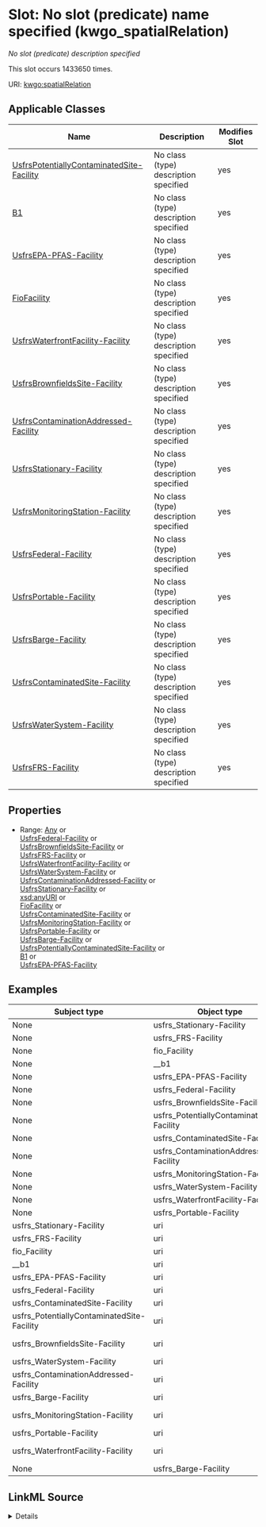 

# Slot: No slot (predicate) name specified (kwgo_spatialRelation)


_No slot (predicate) description specified_






This slot occurs 1433650 times.


URI: [kwgo:spatialRelation](http://stko-kwg.geog.ucsb.edu/lod/ontology/spatialRelation)



<!-- no inheritance hierarchy -->





## Applicable Classes

| Name | Description | Modifies Slot |
| --- | --- | --- |
| [UsfrsPotentiallyContaminatedSite-Facility](../classes/UsfrsPotentiallyContaminatedSite-Facility.md) | No class (type) description specified |  yes  |
| [B1](../classes/B1.md) | No class (type) description specified |  yes  |
| [UsfrsEPA-PFAS-Facility](../classes/UsfrsEPA-PFAS-Facility.md) | No class (type) description specified |  yes  |
| [FioFacility](../classes/FioFacility.md) | No class (type) description specified |  yes  |
| [UsfrsWaterfrontFacility-Facility](../classes/UsfrsWaterfrontFacility-Facility.md) | No class (type) description specified |  yes  |
| [UsfrsBrownfieldsSite-Facility](../classes/UsfrsBrownfieldsSite-Facility.md) | No class (type) description specified |  yes  |
| [UsfrsContaminationAddressed-Facility](../classes/UsfrsContaminationAddressed-Facility.md) | No class (type) description specified |  yes  |
| [UsfrsStationary-Facility](../classes/UsfrsStationary-Facility.md) | No class (type) description specified |  yes  |
| [UsfrsMonitoringStation-Facility](../classes/UsfrsMonitoringStation-Facility.md) | No class (type) description specified |  yes  |
| [UsfrsFederal-Facility](../classes/UsfrsFederal-Facility.md) | No class (type) description specified |  yes  |
| [UsfrsPortable-Facility](../classes/UsfrsPortable-Facility.md) | No class (type) description specified |  yes  |
| [UsfrsBarge-Facility](../classes/UsfrsBarge-Facility.md) | No class (type) description specified |  yes  |
| [UsfrsContaminatedSite-Facility](../classes/UsfrsContaminatedSite-Facility.md) | No class (type) description specified |  yes  |
| [UsfrsWaterSystem-Facility](../classes/UsfrsWaterSystem-Facility.md) | No class (type) description specified |  yes  |
| [UsfrsFRS-Facility](../classes/UsfrsFRS-Facility.md) | No class (type) description specified |  yes  |







## Properties

* Range: [Any](../classes/Any.md)&nbsp;or&nbsp;<br />[UsfrsFederal-Facility](../classes/UsfrsFederal-Facility.md)&nbsp;or&nbsp;<br />[UsfrsBrownfieldsSite-Facility](../classes/UsfrsBrownfieldsSite-Facility.md)&nbsp;or&nbsp;<br />[UsfrsFRS-Facility](../classes/UsfrsFRS-Facility.md)&nbsp;or&nbsp;<br />[UsfrsWaterfrontFacility-Facility](../classes/UsfrsWaterfrontFacility-Facility.md)&nbsp;or&nbsp;<br />[UsfrsWaterSystem-Facility](../classes/UsfrsWaterSystem-Facility.md)&nbsp;or&nbsp;<br />[UsfrsContaminationAddressed-Facility](../classes/UsfrsContaminationAddressed-Facility.md)&nbsp;or&nbsp;<br />[UsfrsStationary-Facility](../classes/UsfrsStationary-Facility.md)&nbsp;or&nbsp;<br />[xsd:anyURI](http://www.w3.org/2001/XMLSchema#anyURI)&nbsp;or&nbsp;<br />[FioFacility](../classes/FioFacility.md)&nbsp;or&nbsp;<br />[UsfrsContaminatedSite-Facility](../classes/UsfrsContaminatedSite-Facility.md)&nbsp;or&nbsp;<br />[UsfrsMonitoringStation-Facility](../classes/UsfrsMonitoringStation-Facility.md)&nbsp;or&nbsp;<br />[UsfrsPortable-Facility](../classes/UsfrsPortable-Facility.md)&nbsp;or&nbsp;<br />[UsfrsBarge-Facility](../classes/UsfrsBarge-Facility.md)&nbsp;or&nbsp;<br />[UsfrsPotentiallyContaminatedSite-Facility](../classes/UsfrsPotentiallyContaminatedSite-Facility.md)&nbsp;or&nbsp;<br />[B1](../classes/B1.md)&nbsp;or&nbsp;<br />[UsfrsEPA-PFAS-Facility](../classes/UsfrsEPA-PFAS-Facility.md)






## Examples

| Subject type | Object type | Example subject | Example object | Occurrences |
| --- | --- | --- | --- | --- |
| None | usfrs_Stationary-Facility | https://datacommons.org/browser/geoId/2303187985 | usfrsdata:d.FRS-Facility.110071537786 | 688898 |
| None | usfrs_FRS-Facility | https://datacommons.org/browser/geoId/2303187985 | usfrsdata:d.FRS-Facility.110071537786 | 716825 |
| None | fio_Facility | https://datacommons.org/browser/geoId/2303187985 | usfrsdata:d.FRS-Facility.110071537786 | 716825 |
| None | __b1 | https://datacommons.org/browser/geoId/2303187985 | usfrsdata:d.FRS-Facility.110071537786 | 716825 |
| None | usfrs_EPA-PFAS-Facility | https://datacommons.org/browser/geoId/2303181475 | usfrsdata:d.FRS-Facility.110000314295 | 27243 |
| None | usfrs_Federal-Facility | https://datacommons.org/browser/geoId/2303187985 | usfrsdata:d.FRS-Facility.110011127226 | 2889 |
| None | usfrs_BrownfieldsSite-Facility | https://datacommons.org/browser/geoId/2303187985 | usfrsdata:d.FRS-Facility.110043241177 | 10705 |
| None | usfrs_PotentiallyContaminatedSite-Facility | https://datacommons.org/browser/geoId/2303170030 | usfrsdata:d.FRS-Facility.110009291612 | 2536 |
| None | usfrs_ContaminatedSite-Facility | https://datacommons.org/browser/geoId/2303164675 | usfrsdata:d.FRS-Facility.110009337672 | 356 |
| None | usfrs_ContaminationAddressed-Facility | https://datacommons.org/browser/geoId/2303164675 | usfrsdata:d.FRS-Facility.110009337690 | 38 |
| None | usfrs_MonitoringStation-Facility | https://datacommons.org/browser/geoId/2303187985 | usfrsdata:d.FRS-Facility.110020981419 | 2330 |
| None | usfrs_WaterSystem-Facility | https://datacommons.org/browser/geoId/2303133665 | usfrsdata:d.FRS-Facility.110013131869 | 377 |
| None | usfrs_WaterfrontFacility-Facility | kwgr:s2.level13.9803959307836850176 | usfrsdata:d.FRS-Facility.110063004323 | 4 |
| None | usfrs_Portable-Facility | https://datacommons.org/browser/geoId/2303187985 | usfrsdata:d.FRS-Facility.110070144379 | 361 |
| usfrs_Stationary-Facility | uri | usfrsdata:d.FRS-Facility.110000314204 | kwgr:administrativeRegion.USA.23031 | 688898 |
| usfrs_FRS-Facility | uri | usfrsdata:d.FRS-Facility.110000314204 | kwgr:administrativeRegion.USA.23031 | 716825 |
| fio_Facility | uri | usfrsdata:d.FRS-Facility.110000314204 | kwgr:administrativeRegion.USA.23031 | 716825 |
| __b1 | uri | usfrsdata:d.FRS-Facility.110000314204 | kwgr:administrativeRegion.USA.23031 | 716825 |
| usfrs_EPA-PFAS-Facility | uri | usfrsdata:d.FRS-Facility.110000314222 | kwgr:administrativeRegion.USA.23005 | 27243 |
| usfrs_Federal-Facility | uri | usfrsdata:d.FRS-Facility.110000387714 | kwgr:administrativeRegion.USA.39035 | 2889 |
| usfrs_ContaminatedSite-Facility | uri | usfrsdata:d.FRS-Facility.110000394635 | kwgr:administrativeRegion.USA.39113 | 356 |
| usfrs_PotentiallyContaminatedSite-Facility | uri | usfrsdata:d.FRS-Facility.110000888585 | http://sawgraph.spatialai.org/v1/il_isgs_datad.ISGS-Aquifer.BR0001 | 2536 |
| usfrs_BrownfieldsSite-Facility | uri | usfrsdata:d.FRS-Facility.110001347490 | http://sawgraph.spatialai.org/v1/il_isgs_datad.ISGS-Aquifer-System.CM0008 | 10705 |
| usfrs_WaterSystem-Facility | uri | usfrsdata:d.FRS-Facility.110006216415 | kwgr:administrativeRegion.USA.39139 | 377 |
| usfrs_ContaminationAddressed-Facility | uri | usfrsdata:d.FRS-Facility.110009304485 | kwgr:administrativeRegion.USA.39129 | 38 |
| usfrs_Barge-Facility | uri | usfrsdata:d.FRS-Facility.110009668243 | kwgr:administrativeRegion.USA.39045 | 4 |
| usfrs_MonitoringStation-Facility | uri | usfrsdata:d.FRS-Facility.110020787013 | http://sawgraph.spatialai.org/v1/il_isgs_datad.ISGS-Aquifer-System.CM0008 | 2330 |
| usfrs_Portable-Facility | uri | usfrsdata:d.FRS-Facility.110046118330 | kwgr:administrativeRegion.USA.ME009 | 361 |
| usfrs_WaterfrontFacility-Facility | uri | usfrsdata:d.FRS-Facility.110063004323 | http://sawgraph.spatialai.org/v1/il_isgs_datad.ISGS-Aquifer-System.CM0008 | 4 |
| None | usfrs_Barge-Facility | kwgr:s2.level13.9820087150551498752 | usfrsdata:d.FRS-Facility.110009668243 | 4 |




## LinkML Source

<details>

```yaml
name: kwgo_spatialRelation
annotations:
  __b1:
    tag: __b1
    value: 716825
  count:
    tag: count
    value: 1433650
  fio_Facility:
    tag: fio_Facility
    value: 716825
  usfrs_Barge-Facility:
    tag: usfrs_Barge-Facility
    value: 4
  usfrs_BrownfieldsSite-Facility:
    tag: usfrs_BrownfieldsSite-Facility
    value: 10705
  usfrs_ContaminatedSite-Facility:
    tag: usfrs_ContaminatedSite-Facility
    value: 356
  usfrs_ContaminationAddressed-Facility:
    tag: usfrs_ContaminationAddressed-Facility
    value: 38
  usfrs_EPA-PFAS-Facility:
    tag: usfrs_EPA-PFAS-Facility
    value: 27243
  usfrs_FRS-Facility:
    tag: usfrs_FRS-Facility
    value: 716825
  usfrs_Federal-Facility:
    tag: usfrs_Federal-Facility
    value: 2889
  usfrs_MonitoringStation-Facility:
    tag: usfrs_MonitoringStation-Facility
    value: 2330
  usfrs_Portable-Facility:
    tag: usfrs_Portable-Facility
    value: 361
  usfrs_PotentiallyContaminatedSite-Facility:
    tag: usfrs_PotentiallyContaminatedSite-Facility
    value: 2536
  usfrs_Stationary-Facility:
    tag: usfrs_Stationary-Facility
    value: 688898
  usfrs_WaterSystem-Facility:
    tag: usfrs_WaterSystem-Facility
    value: 377
  usfrs_WaterfrontFacility-Facility:
    tag: usfrs_WaterfrontFacility-Facility
    value: 4
description: No slot (predicate) description specified
title: No slot (predicate) name specified
examples:
- object:
    example_object: usfrsdata:d.FRS-Facility.110071537786
    example_object_type: usfrs_Stationary-Facility
    example_predicate: kwgo:spatialRelation
    example_subject: https://datacommons.org/browser/geoId/2303187985
    example_subject_type: None
- object:
    example_object: usfrsdata:d.FRS-Facility.110071537786
    example_object_type: usfrs_FRS-Facility
    example_predicate: kwgo:spatialRelation
    example_subject: https://datacommons.org/browser/geoId/2303187985
    example_subject_type: None
- object:
    example_object: usfrsdata:d.FRS-Facility.110071537786
    example_object_type: fio_Facility
    example_predicate: kwgo:spatialRelation
    example_subject: https://datacommons.org/browser/geoId/2303187985
    example_subject_type: None
- object:
    example_object: usfrsdata:d.FRS-Facility.110071537786
    example_object_type: __b1
    example_predicate: kwgo:spatialRelation
    example_subject: https://datacommons.org/browser/geoId/2303187985
    example_subject_type: None
- object:
    example_object: usfrsdata:d.FRS-Facility.110000314295
    example_object_type: usfrs_EPA-PFAS-Facility
    example_predicate: kwgo:spatialRelation
    example_subject: https://datacommons.org/browser/geoId/2303181475
    example_subject_type: None
- object:
    example_object: usfrsdata:d.FRS-Facility.110011127226
    example_object_type: usfrs_Federal-Facility
    example_predicate: kwgo:spatialRelation
    example_subject: https://datacommons.org/browser/geoId/2303187985
    example_subject_type: None
- object:
    example_object: usfrsdata:d.FRS-Facility.110043241177
    example_object_type: usfrs_BrownfieldsSite-Facility
    example_predicate: kwgo:spatialRelation
    example_subject: https://datacommons.org/browser/geoId/2303187985
    example_subject_type: None
- object:
    example_object: usfrsdata:d.FRS-Facility.110009291612
    example_object_type: usfrs_PotentiallyContaminatedSite-Facility
    example_predicate: kwgo:spatialRelation
    example_subject: https://datacommons.org/browser/geoId/2303170030
    example_subject_type: None
- object:
    example_object: usfrsdata:d.FRS-Facility.110009337672
    example_object_type: usfrs_ContaminatedSite-Facility
    example_predicate: kwgo:spatialRelation
    example_subject: https://datacommons.org/browser/geoId/2303164675
    example_subject_type: None
- object:
    example_object: usfrsdata:d.FRS-Facility.110009337690
    example_object_type: usfrs_ContaminationAddressed-Facility
    example_predicate: kwgo:spatialRelation
    example_subject: https://datacommons.org/browser/geoId/2303164675
    example_subject_type: None
- object:
    example_object: usfrsdata:d.FRS-Facility.110020981419
    example_object_type: usfrs_MonitoringStation-Facility
    example_predicate: kwgo:spatialRelation
    example_subject: https://datacommons.org/browser/geoId/2303187985
    example_subject_type: None
- object:
    example_object: usfrsdata:d.FRS-Facility.110013131869
    example_object_type: usfrs_WaterSystem-Facility
    example_predicate: kwgo:spatialRelation
    example_subject: https://datacommons.org/browser/geoId/2303133665
    example_subject_type: None
- object:
    example_object: usfrsdata:d.FRS-Facility.110063004323
    example_object_type: usfrs_WaterfrontFacility-Facility
    example_predicate: kwgo:spatialRelation
    example_subject: kwgr:s2.level13.9803959307836850176
    example_subject_type: None
- object:
    example_object: usfrsdata:d.FRS-Facility.110070144379
    example_object_type: usfrs_Portable-Facility
    example_predicate: kwgo:spatialRelation
    example_subject: https://datacommons.org/browser/geoId/2303187985
    example_subject_type: None
- object:
    example_object: kwgr:administrativeRegion.USA.23031
    example_object_type: uri
    example_predicate: kwgo:spatialRelation
    example_subject: usfrsdata:d.FRS-Facility.110000314204
    example_subject_type: usfrs_Stationary-Facility
- object:
    example_object: kwgr:administrativeRegion.USA.23031
    example_object_type: uri
    example_predicate: kwgo:spatialRelation
    example_subject: usfrsdata:d.FRS-Facility.110000314204
    example_subject_type: usfrs_FRS-Facility
- object:
    example_object: kwgr:administrativeRegion.USA.23031
    example_object_type: uri
    example_predicate: kwgo:spatialRelation
    example_subject: usfrsdata:d.FRS-Facility.110000314204
    example_subject_type: fio_Facility
- object:
    example_object: kwgr:administrativeRegion.USA.23031
    example_object_type: uri
    example_predicate: kwgo:spatialRelation
    example_subject: usfrsdata:d.FRS-Facility.110000314204
    example_subject_type: __b1
- object:
    example_object: kwgr:administrativeRegion.USA.23005
    example_object_type: uri
    example_predicate: kwgo:spatialRelation
    example_subject: usfrsdata:d.FRS-Facility.110000314222
    example_subject_type: usfrs_EPA-PFAS-Facility
- object:
    example_object: kwgr:administrativeRegion.USA.39035
    example_object_type: uri
    example_predicate: kwgo:spatialRelation
    example_subject: usfrsdata:d.FRS-Facility.110000387714
    example_subject_type: usfrs_Federal-Facility
- object:
    example_object: kwgr:administrativeRegion.USA.39113
    example_object_type: uri
    example_predicate: kwgo:spatialRelation
    example_subject: usfrsdata:d.FRS-Facility.110000394635
    example_subject_type: usfrs_ContaminatedSite-Facility
- object:
    example_object: http://sawgraph.spatialai.org/v1/il_isgs_datad.ISGS-Aquifer.BR0001
    example_object_type: uri
    example_predicate: kwgo:spatialRelation
    example_subject: usfrsdata:d.FRS-Facility.110000888585
    example_subject_type: usfrs_PotentiallyContaminatedSite-Facility
- object:
    example_object: http://sawgraph.spatialai.org/v1/il_isgs_datad.ISGS-Aquifer-System.CM0008
    example_object_type: uri
    example_predicate: kwgo:spatialRelation
    example_subject: usfrsdata:d.FRS-Facility.110001347490
    example_subject_type: usfrs_BrownfieldsSite-Facility
- object:
    example_object: kwgr:administrativeRegion.USA.39139
    example_object_type: uri
    example_predicate: kwgo:spatialRelation
    example_subject: usfrsdata:d.FRS-Facility.110006216415
    example_subject_type: usfrs_WaterSystem-Facility
- object:
    example_object: kwgr:administrativeRegion.USA.39129
    example_object_type: uri
    example_predicate: kwgo:spatialRelation
    example_subject: usfrsdata:d.FRS-Facility.110009304485
    example_subject_type: usfrs_ContaminationAddressed-Facility
- object:
    example_object: kwgr:administrativeRegion.USA.39045
    example_object_type: uri
    example_predicate: kwgo:spatialRelation
    example_subject: usfrsdata:d.FRS-Facility.110009668243
    example_subject_type: usfrs_Barge-Facility
- object:
    example_object: http://sawgraph.spatialai.org/v1/il_isgs_datad.ISGS-Aquifer-System.CM0008
    example_object_type: uri
    example_predicate: kwgo:spatialRelation
    example_subject: usfrsdata:d.FRS-Facility.110020787013
    example_subject_type: usfrs_MonitoringStation-Facility
- object:
    example_object: kwgr:administrativeRegion.USA.ME009
    example_object_type: uri
    example_predicate: kwgo:spatialRelation
    example_subject: usfrsdata:d.FRS-Facility.110046118330
    example_subject_type: usfrs_Portable-Facility
- object:
    example_object: http://sawgraph.spatialai.org/v1/il_isgs_datad.ISGS-Aquifer-System.CM0008
    example_object_type: uri
    example_predicate: kwgo:spatialRelation
    example_subject: usfrsdata:d.FRS-Facility.110063004323
    example_subject_type: usfrs_WaterfrontFacility-Facility
- object:
    example_object: usfrsdata:d.FRS-Facility.110009668243
    example_object_type: usfrs_Barge-Facility
    example_predicate: kwgo:spatialRelation
    example_subject: kwgr:s2.level13.9820087150551498752
    example_subject_type: None
from_schema: fio-kg
rank: 1000
slot_uri: kwgo:spatialRelation
alias: kwgo_spatialRelation
domain_of:
- __b1
- fio_Facility
- usfrs_Barge-Facility
- usfrs_BrownfieldsSite-Facility
- usfrs_ContaminatedSite-Facility
- usfrs_ContaminationAddressed-Facility
- usfrs_EPA-PFAS-Facility
- usfrs_FRS-Facility
- usfrs_Federal-Facility
- usfrs_MonitoringStation-Facility
- usfrs_Portable-Facility
- usfrs_PotentiallyContaminatedSite-Facility
- usfrs_Stationary-Facility
- usfrs_WaterSystem-Facility
- usfrs_WaterfrontFacility-Facility
range: Any
any_of:
- range: usfrs_Federal-Facility
- range: usfrs_BrownfieldsSite-Facility
- range: usfrs_FRS-Facility
- range: usfrs_WaterfrontFacility-Facility
- range: usfrs_WaterSystem-Facility
- range: usfrs_ContaminationAddressed-Facility
- range: usfrs_Stationary-Facility
- range: uri
- range: fio_Facility
- range: usfrs_ContaminatedSite-Facility
- range: usfrs_MonitoringStation-Facility
- range: usfrs_Portable-Facility
- range: usfrs_Barge-Facility
- range: usfrs_PotentiallyContaminatedSite-Facility
- range: __b1
- range: usfrs_EPA-PFAS-Facility

```
</details>